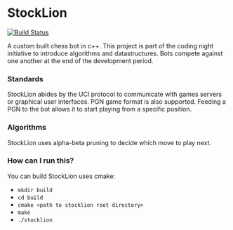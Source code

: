 # StockLion 
[![Build Status](https://travis-ci.org/jacobrs/stocklion.svg?branch=master)](https://travis-ci.org/jacobrs/stocklion)

A custom built chess bot in c++.
This project is part of the coding night initiative to introduce algorithms and datastructures. Bots compete against one another at the end of the development period.

### Standards
StockLion abides by the UCI protocol to communicate with games servers or graphical user interfaces. PGN game format is also supported. Feeding a PGN to the bot allows it to start playing from a specific position.

### Algorithms
StockLion uses alpha-beta pruning to decide which move to play next.

### How can I run this?
You can build StockLion uses cmake:
* `mkdir build`
* `cd build`
* `cmake <path to stocklion root directory>`
* `make`
* `./stocklion`

